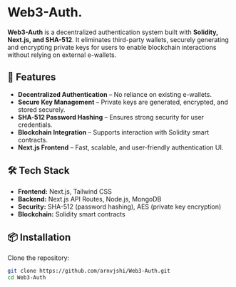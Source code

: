 # Web3-Auth.

**Web3-Auth** is a decentralized authentication system built with **Solidity, Next.js, and SHA-512**. It eliminates third-party wallets, securely generating and encrypting private keys for users to enable blockchain interactions without relying on external e-wallets.

## 🚀 Features
- **Decentralized Authentication** – No reliance on existing e-wallets.
- **Secure Key Management** – Private keys are generated, encrypted, and stored securely.
- **SHA-512 Password Hashing** – Ensures strong security for user credentials.
- **Blockchain Integration** – Supports interaction with Solidity smart contracts.
- **Next.js Frontend** – Fast, scalable, and user-friendly authentication UI.

## 🛠 Tech Stack
- **Frontend:** Next.js, Tailwind CSS
- **Backend:** Next.js API Routes, Node.js, MongoDB
- **Security:** SHA-512 (password hashing), AES (private key encryption)
- **Blockchain:** Solidity smart contracts

## 📦 Installation
Clone the repository:
```sh
git clone https://github.com/arnvjshi/Web3-Auth.git
cd Web3-Auth
